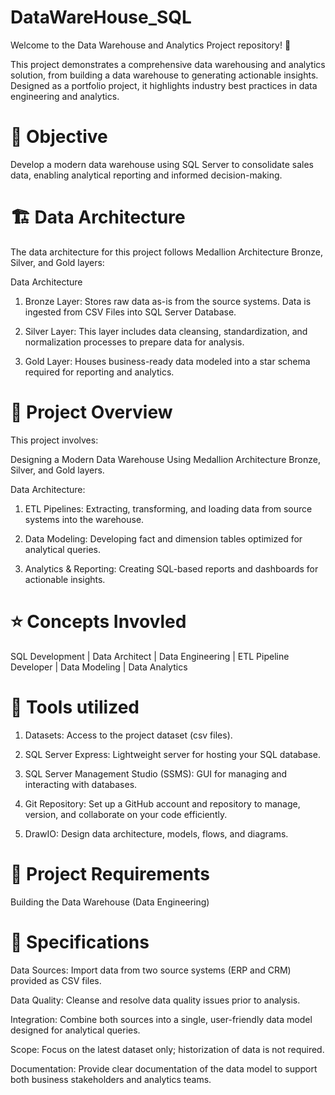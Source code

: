 # DataWareHouse_SQL

Welcome to the Data Warehouse and Analytics Project repository! 🚀

This project demonstrates a comprehensive data warehousing and analytics solution, from building a data warehouse to generating actionable insights. Designed as a portfolio project, it highlights industry best practices in data engineering and analytics.

# 📌 Objective

Develop a modern data warehouse using SQL Server to consolidate sales data, enabling analytical reporting and informed decision-making.


# 🏗️ Data Architecture

The data architecture for this project follows Medallion Architecture Bronze, Silver, and Gold layers: 

Data Architecture

1. Bronze Layer: Stores raw data as-is from the source systems. Data is ingested from CSV Files into SQL Server Database.

2. Silver Layer: This layer includes data cleansing, standardization, and normalization processes to prepare data for analysis.

3. Gold Layer: Houses business-ready data modeled into a star schema required for reporting and analytics.


# 📖 Project Overview


This project involves:

Designing a Modern Data Warehouse Using Medallion Architecture Bronze, Silver, and Gold layers.

Data Architecture: 

1. ETL Pipelines: Extracting, transforming, and loading data from source systems into the warehouse.

2. Data Modeling: Developing fact and dimension tables optimized for analytical queries.

3. Analytics & Reporting: Creating SQL-based reports and dashboards for actionable insights.

# ⭐ Concepts  Invovled 
SQL Development | 
Data Architect | 
Data Engineering | 
ETL Pipeline Developer | 
Data Modeling | 
Data Analytics

# 🔧 Tools utilized

1. Datasets: Access to the project dataset (csv files).

2. SQL Server Express: Lightweight server for hosting your SQL database.

3. SQL Server Management Studio (SSMS): GUI for managing and interacting with databases.

4. Git Repository: Set up a GitHub account and repository to manage, version, and collaborate on your code efficiently.

5. DrawIO: Design data architecture, models, flows, and diagrams.


# 📓 Project Requirements

Building the Data Warehouse (Data Engineering)


# 📒 Specifications

Data Sources: Import data from two source systems (ERP and CRM) provided as CSV files.

Data Quality: Cleanse and resolve data quality issues prior to analysis.

Integration: Combine both sources into a single, user-friendly data model designed for analytical queries.

Scope: Focus on the latest dataset only; historization of data is not required.

Documentation: Provide clear documentation of the data model to support both business stakeholders and analytics teams.
